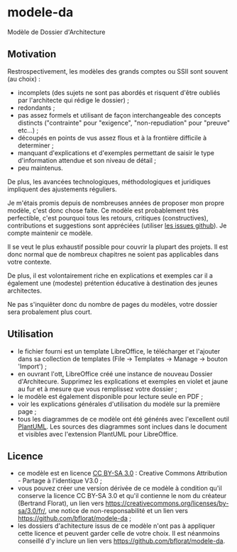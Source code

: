 # modele-da
Modèle de Dossier d'Architecture

## Motivation
Restrospectivement, les modèles des grands comptes ou SSII sont souvent (au choix) :
* incomplets (des sujets ne sont pas abordés et risquent d'être oubliés par l'architecte qui rédige le dossier) ;
* redondants ;
* pas assez formels et utilisant de façon interchangeable des concepts distincts ("contrainte" pour "exigence", "non-repudiation" pour "preuve" etc...) ;
* découpés en points de vus assez flous et à la frontière difficile à determiner ;
* manquant d'explications et d'exemples permettant de saisir le type d'information attendue et son niveau de détail ;
* peu maintenus.

De plus, les avancées technologiques, méthodologiques et juridiques impliquent des ajustements réguliers.

Je m'étais promis depuis de nombreuses années de proposer mon propre modèle, c'est donc chose faite. Ce modèle est probablement très perfectible, c'est pourquoi tous les retours, critiques (constructives), contributions et suggestions sont appréciées (utiliser [les issues github](https://github.com/bflorat/modele-dap/issues)). Je compte maintenir ce modèle.

Il se veut le plus exhaustif possible pour couvrir la plupart des projets. Il est donc normal que de nombreux chapitres ne soient pas applicables dans votre contexte. 

De plus, il est volontairement riche en explications et exemples car il a également une (modeste) prétention éducative à destination des jeunes architectes. 

Ne pas s'inquiêter donc du nombre de pages du modèles, votre dossier sera probalement plus court.


## Utilisation 
* le fichier fourni est un template LibreOffice, le télécharger et l'ajouter dans sa collection de templates (File -> Templates -> Manage -> bouton 'Import') ;
* en ouvrant l'ott, LibreOffice créé une instance de nouveau Dossier d'Architecure. Supprimez les explications et exemples en violet et jaune au fur et à mesure que vous remplissez votre dossier ;
* le modèle est également disponible pour lecture seule en PDF ;
* voir les explications générales d'utilisation du modèle sur la première page ;
* tous les diagrammes de ce modèle ont été générés avec l'excellent outil [PlantUML](http://plantuml.com/). Les sources des diagrammes sont inclues dans le document et  visibles avec l'extension PlantUML pour LibreOffice.

## Licence
* ce modèle est en licence [CC BY-SA 3.0](https://creativecommons.org/licenses/by-sa/3.0/fr/) : Creative Commons Attribution - Partage à l'identique V3.0 ;
* vous pouvez créer une version dérivée de ce modèle à condition qu'il conserve la licence CC BY-SA 3.0 et qu'il contienne le nom du créateur (Bertrand Florat), un lien vers https://creativecommons.org/licenses/by-sa/3.0/fr/, une notice de non-responsabilité et un lien vers https://github.com/bflorat/modele-da ;
* les dossiers d'achitecture issus de ce modèle n'ont pas à appliquer cette licence et peuvent garder celle de votre choix. Il est néanmoins conseillé d'y inclure un lien vers https://github.com/bflorat/modele-da.

